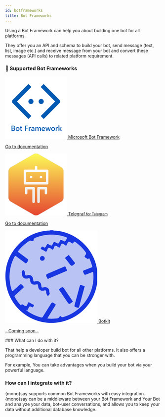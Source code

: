 ```yaml
---
id: botframeworks
title: Bot Frameworks
---
```


Using a Bot Framework can help you about building one bot for all platforms. 

They offer you an API and schema to build your bot, send message (text, list, image etc.) and receive message from your bot and convert these messages (API calls) to related platform requirement.

### 🤖 Supported Bot Frameworks

<div class="b-box-holder">
    <a class="b-box-item" href="botframework-get-started.html">
        <img src="/img/frameworks/bot-framework.png" />
        <span>Microsoft Bot Framework</span>
        <p><i class="fa fa-book"></i> Go to documentation</p>
    </a>
    <a class="b-box-item" href="#">
        <img src="/img/frameworks/telegraf.png" />
        <span>Telegraf<small> for Telegram</small></span>
        <p><i class="fa fa-book"></i> Go to documentation</p>
    </a>
    <a class="b-box-item" href="#">
        <img src="/img/frameworks/botkit.png" />
        <span>Botkit</span>
        <p class="text-muted">- Coming soon -</p>
    </a>
    
</div>

### What can I do with it?

That help a developer build bot for all other platforms. It also offers a programming language that you can be stronger with.

For example, You can take advantages when you build your bot via your powerful language.

### How can I integrate with it?

{mono}say supports common Bot Frameworks with easy integration. {mono}say can be a middleware between your Bot Framework and Your Bot and analyze your data, bot-user conversations, and allows you to keep your data without additional database knowledge.